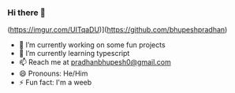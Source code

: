 ### Hi there 👋

(https://imgur.com/UITqaDU)](https://github.com/bhupeshpradhan)

- 🔭 I’m currently working on some fun projects
- 🌱 I’m currently learning typescript
- 📫 Reach me at pradhanbhupesh0@gmail.com
- 😄 Pronouns: He/Him
- ⚡ Fun fact: I'm a weeb
